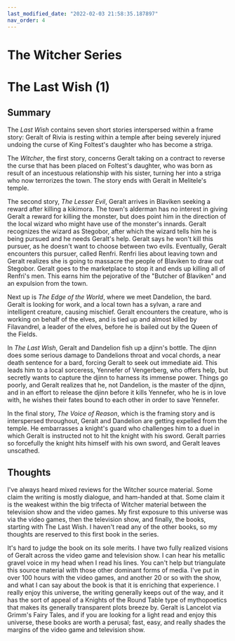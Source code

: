 ```yaml
---
last_modified_date: "2022-02-03 21:58:35.187897"
nav_order: 4
---
```


# The Witcher Series

# The Last Wish (1)
## Summary
The _Last Wish_ contains seven short stories interspersed within a frame story: Geralt of Rivia is resting within a temple after being severely injured undoing the curse of King Foltest's daughter who has become a striga.

The *Witcher*, the first story, concerns Geralt taking on a contract to reverse the curse that has been placed on Foltest's daughter, who was born as result of an incestuous relationship with his sister, turning her into a striga who now terrorizes the town. The story ends with Geralt in Melitele's temple.

The second story, *The Lesser Evil*, Geralt arrives in Blaviken seeking a reward after killing a kikimora. The town's alderman has no interest in giving Geralt a reward for killing the monster, but does point him in the direction of the local wizard who might have use of the monster's innards. Geralt recognizes the wizard as Stegobor, after which the wizard tells him he is being pursued and he needs Geralt's help. Geralt says he won't kill this pursuer, as he doesn't want to choose between two evils. Eventually, Geralt encounters this pursuer, called Renfri. Renfri lies about leaving town and Geralt realizes she is going to massacre the people of Blaviken to draw out Stegobor. Geralt goes to the marketplace to stop it and ends up killing all of Renfri's men. This earns him the pejorative of the "Butcher of Blaviken" and an expulsion from the town.

Next up is _The Edge of the World_, where we meet Dandelion, the bard. Geralt is looking for work, and a local town has a sylvan, a rare and intelligent creature, causing mischief. Geralt encounters the creature, who is working on behalf of the elves, and is tied up and almost killed by Filavandrel, a leader of the elves, before he is bailed out by the Queen of the Fields.

In _The Last Wish_, Geralt and Dandelion fish up a djinn's bottle. The djinn does some serious damage to Dandelions throat and vocal chords, a near death sentence for a bard, forcing Geralt to seek out immediate aid. This leads him to a local sorceress, Yennefer of Vengerberg, who offers help, but secretly wants to capture the djinn to harness its immense power. Things go poorly, and Geralt realizes that he, not Dandelion, is the master of the djinn, and in an effort to release the djinn before it kills Yennefer, who he is in love with, he wishes their fates bound to each other in order to save Yennefer.

In the final story, _The Voice of Reason_, which is the framing story and is interspersed throughout, Geralt and Dandelion are getting expelled from the temple. He embarrasses a knight's guard who challenges him to a duel in which Geralt is instructed not to hit the knight with his sword. Geralt parries so forcefully the knight hits himself with his own sword, and Geralt leaves unscathed.

## Thoughts
I've always heard mixed reviews for the Witcher source material. Some claim the writing is mostly dialogue, and ham-handed at that. Some claim it is the weakest within the big trifecta of Witcher material between the television show and the video games. My first exposure to this universe was via the video games, then the television show, and finally, the books, starting with The Last Wish. I haven't read any of the other books, so my thoughts are reserved to this first book in the series.

It's hard to judge the book on its sole merits. I have two fully realized visions of Geralt across the video game and television show. I can hear his metallic gravel voice in my head when I read his lines. You can't help but triangulate this source material with those other dominant forms of media. I've put in over 100 hours with the video games, and another 20 or so with the show, and what I can say about the book is that it is enriching that experience. I really enjoy this universe, the writing generally keeps out of the way, and it has the sort of appeal of a Knights of the Round Table type of mythopoetics that makes its generally transparent plots breeze by. Geralt is Lancelot via Grimm's Fairy Tales, and if you are looking for a light read and enjoy this universe, these books are worth a perusal; fast, easy, and really shades the margins of the video game and television show.